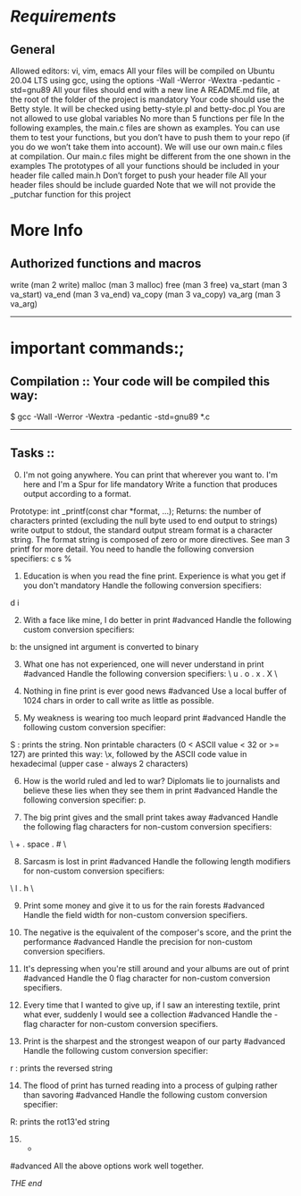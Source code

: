 # *Requirements*
## General
Allowed editors: vi, vim, emacs
All your files will be compiled on Ubuntu 20.04 LTS using gcc, using the options -Wall -Werror -Wextra -pedantic -std=gnu89
All your files should end with a new line
A README.md file, at the root of the folder of the project is mandatory
Your code should use the Betty style. It will be checked using betty-style.pl and betty-doc.pl
You are not allowed to use global variables
No more than 5 functions per file
In the following examples, the main.c files are shown as examples. You can use them to test your functions, but you don’t have to push them to your repo (if you do we won’t take them into account). We will use our own main.c files at compilation. Our main.c files might be different from the one shown in the examples
The prototypes of all your functions should be included in your header file called main.h
Don’t forget to push your header file
All your header files should be include guarded
Note that we will not provide the _putchar function for this project


# More Info
## Authorized functions and macros

write (man 2 write)
malloc (man 3 malloc)
free (man 3 free)
va_start (man 3 va_start)
va_end (man 3 va_end)
va_copy (man 3 va_copy)
va_arg (man 3 va_arg)

___



# important commands:;

## Compilation :: Your code will be compiled this way:
$ gcc -Wall -Werror -Wextra -pedantic -std=gnu89 *.c


_____

## Tasks ::
0. I'm not going anywhere. You can print that wherever you want to. I'm here and I'm a Spur for life
mandatory
Write a function that produces output according to a format.

Prototype: int _printf(const char *format, ...);
Returns: the number of characters printed (excluding the null byte used to end output to strings)
write output to stdout, the standard output stream
format is a character string. The format string is composed of zero or more directives. See man 3 printf for more detail. You need to handle the following conversion specifiers:
c
s
%

1. Education is when you read the fine print. Experience is what you get if you don't
mandatory
Handle the following conversion specifiers:

d
i


2. With a face like mine, I do better in print
\#advanced
Handle the following custom conversion specifiers:

b: the unsigned int argument is converted to binary


3. What one has not experienced, one will never understand in print
\#advanced
Handle the following conversion specifiers:
\ u  .  o  .  x  .  X \


4. Nothing in fine print is ever good news
#advanced
Use a local buffer of 1024 chars in order to call write as little as possible.


5. My weakness is wearing too much leopard print
\#advanced
Handle the following custom conversion specifier:

S : prints the string.
Non printable characters (0 < ASCII value < 32 or >= 127) are printed this way: \x, followed by the ASCII code value in hexadecimal (upper case - always 2 characters)

6. How is the world ruled and led to war? Diplomats lie to journalists and believe these lies when they see them in print
\#advanced
Handle the following conversion specifier: p.

7. The big print gives and the small print takes away
\#advanced
Handle the following flag characters for non-custom conversion specifiers:

\ + .  space .  #   \



8. Sarcasm is lost in print
\#advanced
Handle the following length modifiers for non-custom conversion specifiers:

\ l  .  h  \

9. Print some money and give it to us for the rain forests
\#advanced
Handle the field width for non-custom conversion specifiers.

10. The negative is the equivalent of the composer's score, and the print the performance
\#advanced
Handle the precision for non-custom conversion specifiers.



11. It's depressing when you're still around and your albums are out of print
\#advanced
Handle the 0 flag character for non-custom conversion specifiers.


12. Every time that I wanted to give up, if I saw an interesting textile, print what ever, suddenly I would see a collection
\#advanced
Handle the - flag character for non-custom conversion specifiers.


13. Print is the sharpest and the strongest weapon of our party
\#advanced
Handle the following custom conversion specifier:

r : prints the reversed string



14. The flood of print has turned reading into a process of gulping rather than savoring
\#advanced
Handle the following custom conversion specifier:

R: prints the rot13'ed string


15. *
\#advanced
All the above options work well together.





*THE end*
